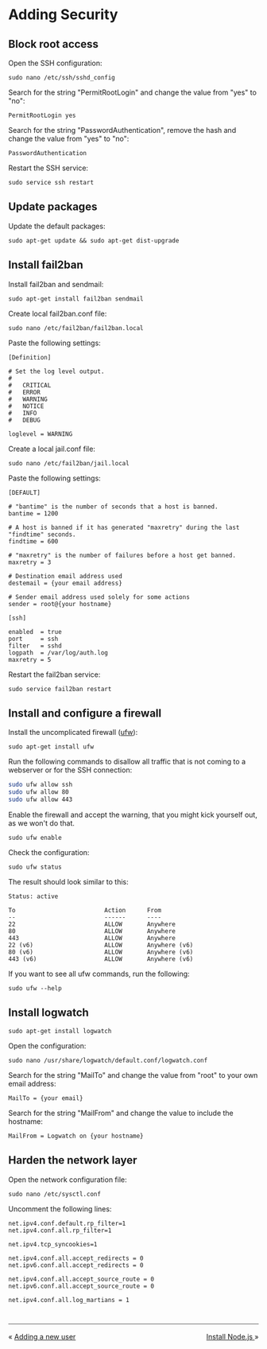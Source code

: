 # Adding Security

## Block root access

Open the SSH configuration:  
```
sudo nano /etc/ssh/sshd_config
```

Search for the string "PermitRootLogin" and change the value from "yes" to "no":  
```
PermitRootLogin yes
```

Search for the string "PasswordAuthentication", remove the hash and change the value from "yes" to "no":  
```
PasswordAuthentication
```

Restart the SSH service:  
```
sudo service ssh restart
```

## Update packages

Update the default packages:  
```
sudo apt-get update && sudo apt-get dist-upgrade
```

## Install fail2ban

Install fail2ban and sendmail:  
```
sudo apt-get install fail2ban sendmail
```

Create local fail2ban.conf file:  
```
sudo nano /etc/fail2ban/fail2ban.local
```

Paste the following settings:  
```
[Definition]

# Set the log level output.
#
#   CRITICAL
#   ERROR
#   WARNING
#   NOTICE
#   INFO
#   DEBUG

loglevel = WARNING
```

Create a local jail.conf file:  
```
sudo nano /etc/fail2ban/jail.local
```

Paste the following settings:  
```
[DEFAULT]

# "bantime" is the number of seconds that a host is banned.
bantime = 1200

# A host is banned if it has generated "maxretry" during the last "findtime" seconds.
findtime = 600

# "maxretry" is the number of failures before a host get banned.
maxretry = 3

# Destination email address used
destemail = {your email address}

# Sender email address used solely for some actions
sender = root@{your hostname}

[ssh]

enabled  = true
port     = ssh
filter   = sshd
logpath  = /var/log/auth.log
maxretry = 5

```

Restart the fail2ban service:  
```
sudo service fail2ban restart
```

## Install and configure a firewall

Install the uncomplicated firewall ([ufw](https://wiki.ubuntu.com/UncomplicatedFirewall)):
```
sudo apt-get install ufw
```

Run the following commands to disallow all traffic that is not coming to a webserver or for the SSH connection:

```bash
sudo ufw allow ssh
sudo ufw allow 80
sudo ufw allow 443
```

Enable the firewall and accept the warning, that you might kick yourself out, as we won't do that.

```
sudo ufw enable
```

Check the configuration:  
```
sudo ufw status
```

The result should look similar to this:  
```
Status: active

To                         Action      From
--                         ------      ----
22                         ALLOW       Anywhere
80                         ALLOW       Anywhere
443                        ALLOW       Anywhere
22 (v6)                    ALLOW       Anywhere (v6)
80 (v6)                    ALLOW       Anywhere (v6)
443 (v6)                   ALLOW       Anywhere (v6)
```

If you want to see all ufw commands, run the following:  
```
sudo ufw --help
```

## Install logwatch

```
sudo apt-get install logwatch
```

Open the configuration:  
```
sudo nano /usr/share/logwatch/default.conf/logwatch.conf
```

Search for the string "MailTo" and change the value from "root" to your own email address:
```
MailTo = {your email}
```

Search for the string "MailFrom" and change the value to include the hostname:
```
MailFrom = Logwatch on {your hostname}
```

## Harden the network layer

Open the network configuration file:  
```
sudo nano /etc/sysctl.conf
```

Uncomment the following lines:  
```
net.ipv4.conf.default.rp_filter=1
net.ipv4.conf.all.rp_filter=1

net.ipv4.tcp_syncookies=1

net.ipv4.conf.all.accept_redirects = 0
net.ipv6.conf.all.accept_redirects = 0

net.ipv4.conf.all.accept_source_route = 0
net.ipv6.conf.all.accept_source_route = 0

net.ipv4.conf.all.log_martians = 1
```


<div style="border-top: 2px solid #a0a0a0; margin-top: 2.5rem; padding-top: 1rem;">
    <div style="float: left">
        &laquo;
        <a href="./adding-a-new-user.md">
            Adding a new user
        </a>
    </div>
    <div style="float: right;">
        <a href="./install-nodejs.md">
            Install Node.js
        </a>
        &raquo;
    </div>
</div>